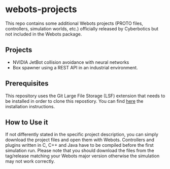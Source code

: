 # webots-projects

This repo contains some additional Webots projects (PROTO files, controllers, simulation worlds, etc.) officially released by Cyberbotics but not included in the Webots package.


## Projects

* NVIDIA JetBot collision avoidance with neural networks
* Box spawner using a REST API in an industrial environment.

## Prerequisites

This repository uses the Git Large File Storage (LSF) extension that needs to be installed in order to clone this repostiory.
You can find [here](https://git-lfs.github.com/) the installation instructions.

## How to Use it

If not differently stated in the specific project description, you can simply download the project files and open them with Webots.
Controllers and plugins written in C, C++ and Java have to be compiled before the first simulation run.
Please note that you should download the files from the tag/release matching your Webots major version otherwise the simulation may not work correctly.
